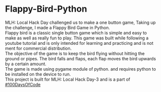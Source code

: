 # Flappy-Bird-Python
MLH: Local Hack Day challenged us to make a one button game, Taking up the challenge, I made a Flappy Bird Game in Python. <br>
Flappy bird is a classic single button game which is simple and easy to make as well as really fun to play. This game was built while following a youtube tutorial and is only intended for learning and practicing and is not ment for commercial distribution. <br>
The objective of the game is to keep the bird flying without hitting the ground or pipes. The bird falls and flaps, each flap moves the bird upwards by a certain amount.<br>
The game is made using pygame module of python. and requires python to be installed on the device to run.<br>
This project is built for MLH: Local Hack Day-3 and is a part of [#100DaysOfCode](https://github.com/SiddharthaBhattacharjee/100Days-of-Code)
